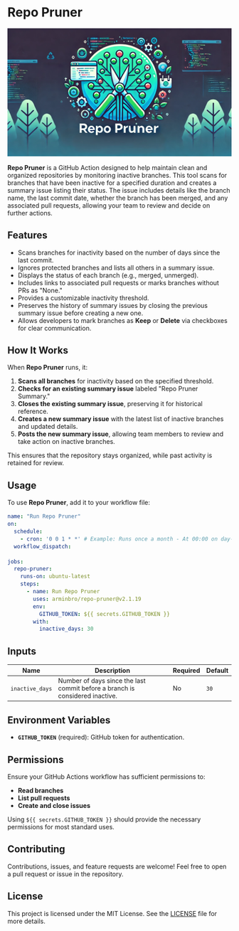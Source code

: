 # Repo Pruner

<p align="center">
  <img alt="Repo Pruner" src="https://raw.githubusercontent.com/arminbro/repo-pruner/master/docs/assets/repo-pruner.webp"/>
</p>

**Repo Pruner** is a GitHub Action designed to help maintain clean and organized repositories by monitoring inactive branches. This tool scans for branches that have been inactive for a specified duration and creates a summary issue listing their status. The issue includes details like the branch name, the last commit date, whether the branch has been merged, and any associated pull requests, allowing your team to review and decide on further actions.

## Features
- Scans branches for inactivity based on the number of days since the last commit.
- Ignores protected branches and lists all others in a summary issue.
- Displays the status of each branch (e.g., merged, unmerged).
- Includes links to associated pull requests or marks branches without PRs as "None."
- Provides a customizable inactivity threshold.
- Preserves the history of summary issues by closing the previous summary issue before creating a new one.
- Allows developers to mark branches as **Keep** or **Delete** via checkboxes for clear communication.

## How It Works
When **Repo Pruner** runs, it:
1. **Scans all branches** for inactivity based on the specified threshold.
2. **Checks for an existing summary issue** labeled "Repo Pruner Summary."
3. **Closes the existing summary issue**, preserving it for historical reference.
4. **Creates a new summary issue** with the latest list of inactive branches and updated details.
5. **Posts the new summary issue**, allowing team members to review and take action on inactive branches.

This ensures that the repository stays organized, while past activity is retained for review.

## Usage
To use **Repo Pruner**, add it to your workflow file:

```yaml
name: "Run Repo Pruner"
on:
  schedule:
    - cron: '0 0 1 * *' # Example: Runs once a month - At 00:00 on day-of-month 1.
  workflow_dispatch:

jobs:
  repo-pruner:
    runs-on: ubuntu-latest
    steps:
      - name: Run Repo Pruner
        uses: arminbro/repo-pruner@v2.1.19
        env:
          GITHUB_TOKEN: ${{ secrets.GITHUB_TOKEN }}
        with:
          inactive_days: 30
```

## Inputs

| Name            | Description                                                                                          | Required | Default     |
|-----------------|------------------------------------------------------------------------------------------------------|----------|-------------|
| `inactive_days` | Number of days since the last commit before a branch is considered inactive.                         | No       | `30`        |

## Environment Variables
- **`GITHUB_TOKEN`** (required): GitHub token for authentication.

## Permissions
Ensure your GitHub Actions workflow has sufficient permissions to:
- **Read branches**
- **List pull requests**
- **Create and close issues**

Using `${{ secrets.GITHUB_TOKEN }}` should provide the necessary permissions for most standard uses.

## Contributing
Contributions, issues, and feature requests are welcome! Feel free to open a pull request or issue in the repository.

## License
This project is licensed under the MIT License. See the [LICENSE](https://github.com/arminbro/repo-pruner/blob/master/LICENSE) file for more details.
